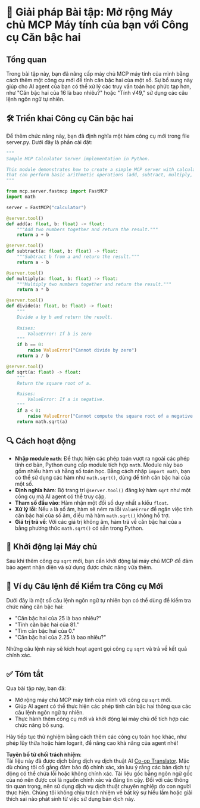 <!--
CO_OP_TRANSLATOR_METADATA:
{
  "original_hash": "e9490aedc71f99bc774af57b207a7adb",
  "translation_date": "2025-07-13T21:53:50+00:00",
  "source_file": "03-GettingStarted/07-aitk/solution/README.md",
  "language_code": "vi"
}
-->
# 📘 Giải pháp Bài tập: Mở rộng Máy chủ MCP Máy tính của bạn với Công cụ Căn bậc hai

## Tổng quan
Trong bài tập này, bạn đã nâng cấp máy chủ MCP máy tính của mình bằng cách thêm một công cụ mới để tính căn bậc hai của một số. Sự bổ sung này giúp cho AI agent của bạn có thể xử lý các truy vấn toán học phức tạp hơn, như "Căn bậc hai của 16 là bao nhiêu?" hoặc "Tính √49," sử dụng các câu lệnh ngôn ngữ tự nhiên.

## 🛠️ Triển khai Công cụ Căn bậc hai
Để thêm chức năng này, bạn đã định nghĩa một hàm công cụ mới trong file server.py. Dưới đây là phần cài đặt:

```python
"""
Sample MCP Calculator Server implementation in Python.

This module demonstrates how to create a simple MCP server with calculator tools
that can perform basic arithmetic operations (add, subtract, multiply, divide).
"""

from mcp.server.fastmcp import FastMCP
import math

server = FastMCP("calculator")

@server.tool()
def add(a: float, b: float) -> float:
    """Add two numbers together and return the result."""
    return a + b

@server.tool()
def subtract(a: float, b: float) -> float:
    """Subtract b from a and return the result."""
    return a - b

@server.tool()
def multiply(a: float, b: float) -> float:
    """Multiply two numbers together and return the result."""
    return a * b

@server.tool()
def divide(a: float, b: float) -> float:
    """
    Divide a by b and return the result.
    
    Raises:
        ValueError: If b is zero
    """
    if b == 0:
        raise ValueError("Cannot divide by zero")
    return a / b

@server.tool()
def sqrt(a: float) -> float:
    """
    Return the square root of a.

    Raises:
        ValueError: If a is negative.
    """
    if a < 0:
        raise ValueError("Cannot compute the square root of a negative number.")
    return math.sqrt(a)
```

## 🔍 Cách hoạt động

- **Nhập module `math`**: Để thực hiện các phép toán vượt ra ngoài các phép tính cơ bản, Python cung cấp module tích hợp `math`. Module này bao gồm nhiều hàm và hằng số toán học. Bằng cách nhập `import math`, bạn có thể sử dụng các hàm như `math.sqrt()`, dùng để tính căn bậc hai của một số.
- **Định nghĩa hàm**: Bộ trang trí `@server.tool()` đăng ký hàm `sqrt` như một công cụ mà AI agent có thể truy cập.
- **Tham số đầu vào**: Hàm nhận một đối số duy nhất `a` kiểu `float`.
- **Xử lý lỗi**: Nếu `a` là số âm, hàm sẽ ném ra lỗi `ValueError` để ngăn việc tính căn bậc hai của số âm, điều mà hàm `math.sqrt()` không hỗ trợ.
- **Giá trị trả về**: Với các giá trị không âm, hàm trả về căn bậc hai của `a` bằng phương thức `math.sqrt()` có sẵn trong Python.

## 🔄 Khởi động lại Máy chủ
Sau khi thêm công cụ `sqrt` mới, bạn cần khởi động lại máy chủ MCP để đảm bảo agent nhận diện và sử dụng được chức năng vừa thêm.

## 💬 Ví dụ Câu lệnh để Kiểm tra Công cụ Mới
Dưới đây là một số câu lệnh ngôn ngữ tự nhiên bạn có thể dùng để kiểm tra chức năng căn bậc hai:

- "Căn bậc hai của 25 là bao nhiêu?"
- "Tính căn bậc hai của 81."
- "Tìm căn bậc hai của 0."
- "Căn bậc hai của 2.25 là bao nhiêu?"

Những câu lệnh này sẽ kích hoạt agent gọi công cụ `sqrt` và trả về kết quả chính xác.

## ✅ Tóm tắt
Qua bài tập này, bạn đã:

- Mở rộng máy chủ MCP máy tính của mình với công cụ `sqrt` mới.
- Giúp AI agent có thể thực hiện các phép tính căn bậc hai thông qua các câu lệnh ngôn ngữ tự nhiên.
- Thực hành thêm công cụ mới và khởi động lại máy chủ để tích hợp các chức năng bổ sung.

Hãy tiếp tục thử nghiệm bằng cách thêm các công cụ toán học khác, như phép lũy thừa hoặc hàm logarit, để nâng cao khả năng của agent nhé!

**Tuyên bố từ chối trách nhiệm**:  
Tài liệu này đã được dịch bằng dịch vụ dịch thuật AI [Co-op Translator](https://github.com/Azure/co-op-translator). Mặc dù chúng tôi cố gắng đảm bảo độ chính xác, xin lưu ý rằng các bản dịch tự động có thể chứa lỗi hoặc không chính xác. Tài liệu gốc bằng ngôn ngữ gốc của nó nên được coi là nguồn chính xác và đáng tin cậy. Đối với các thông tin quan trọng, nên sử dụng dịch vụ dịch thuật chuyên nghiệp do con người thực hiện. Chúng tôi không chịu trách nhiệm về bất kỳ sự hiểu lầm hoặc giải thích sai nào phát sinh từ việc sử dụng bản dịch này.